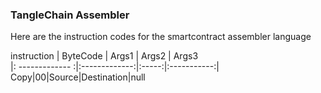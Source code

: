 ### TangleChain Assembler

Here are the instruction codes for the smartcontract assembler language

instruction | ByteCode | Args1 | Args2 | Args3  
|: ------------- :|:-------------:|:-----:|:-----------:|  
Copy|00|Source|Destination|null
